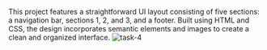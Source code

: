 This project features a straightforward UI layout consisting of five
sections: a navigation bar, sections 1, 2, and 3, and a footer. Built using HTML and
CSS, the design incorporates semantic elements and images to create a clean and
organized interface.
![task-4](https://github.com/user-attachments/assets/f809696e-b944-4671-8485-7d2457c72b5d)
